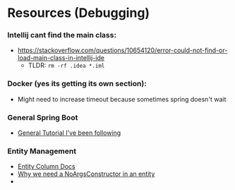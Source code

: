 # Resources (Debugging)

### Intellij cant find the main class:
* https://stackoverflow.com/questions/10654120/error-could-not-find-or-load-main-class-in-intellij-ide
  * TLDR: `rm -rf .idea *.iml`

### Docker (yes its getting its own section):
* Might need to increase timeout because sometimes spring doesn't wait 

### General Spring Boot
* [General Tutorial I've been following](https://www.youtube.com/watch?v=s0D1AvtvN4w&list=PLGRDMO4rOGcNLnW1L2vgsExTBg-VPoZHr&index=5&ab_channel=JavaGuides)


### Entity Management
* [Entity Column Docs](https://jakarta.ee/specifications/persistence/2.2/apidocs/javax/persistence/column)
* [Why we need a NoArgsConstructor in an entity](https://stackoverflow.com/questions/68314072/why-to-use-allargsconstructor-and-noargsconstructor-together-over-an-entity)
* 